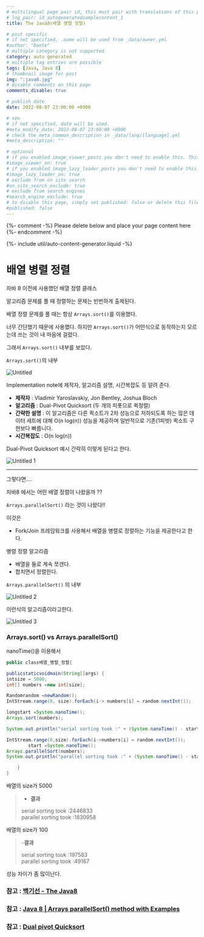 ```yaml
---
# multilingual page pair id, this must pair with translations of this page. (This name must be unique)
# lng_pair: id_autogeneratedsamplecontent_1
title: The Java8(배열 병렬 정렬)

# post specific
# if not specified, .name will be used from _data/owner.yml
#author: "Dante"
# multiple category is not supported
category: auto generated
# multiple tag entries are possible`
tags: [Java, Java 8]
# thumbnail image for post
img: ":java8.jpg"
# disable comments on this page
comments_disable: true

# publish date
date: 2022-08-07 23:00:00 +0900

# seo
# if not specified, date will be used.
#meta_modify_date: 2022-08-07 23:00:00 +0900
# check the meta_common_description in _data/lang/[language].yml
#meta_description: ""

# optional
# if you enabled image_viewer_posts you don't need to enable this. This is only if image_viewer_posts = false
#image_viewer_on: true
# if you enabled image_lazy_loader_posts you don't need to enable this. This is only if image_lazy_loader_posts = false
#image_lazy_loader_on: true
# exclude from on site search
#on_site_search_exclude: true
# exclude from search engines
#search_engine_exclude: true
# to disable this page, simply set published: false or delete this file
#published: false
---
```

{%- comment -%} Please delete below and place your page content here {%- endcomment -%}

{%- include util/auto-content-generator.liquid -%}

<!-- outline-start -->
# 배열 병렬 정렬

자바 8 이전에 사용했던 배열 정렬 클래스

알고리즘 문제를 풀 때 정렬하는 문제는 빈번하게 출제된다.

배열 정렬 문제를 풀 때는 항상 `Arrays.sort()`를 이용했다.

너무 간단했기 때문에 사용했다. 하지만 `Arrays.sort()`가 어떤식으로 동작하는지 모르는데 쓰는 것이 내 마음에 걸렸다.

그래서 `Arrays.sort()` 내부를 보았다.



`Arrays.sort()`의 내부

![Untitled](https://user-images.githubusercontent.com/56623911/183294364-d912fe7b-58c5-4f67-ad05-9b872c2d4e6c.png)

Implementation note에 제작자, 알고리즘 설명, 시간복잡도 등 알려 준다.

- **제작자** : Vladimir Yaroslavskiy, Jon Bentley,  Joshua Bloch
- **알고리즘** : Dual-Pivot Quicksort (두 개의 피폿으로 퀵정렬)
- **간략한 설명** : 이 알고리즘은 다른 퀵소트가 2차 성능으로 저하되도록 하는 많은 데이터 세트에 대해 O(n log(n)) 성능을 제공하며 일반적으로 기존(1피벗) 퀵소트 구현보다 빠릅니다.
- **시간복잡도** : O(n log(n))

Dual-Pivot Quicksort  예시 간략히 이렇게 된다고 한다.

![Untitled 1](https://user-images.githubusercontent.com/56623911/183294368-12c936d2-ed7d-436d-8760-568a99f5dc6d.png)

-----

그렇다면….

자바8 에서는 어떤 배열 정렬이 나왔을까 ??

`Arrays.parallelSort()` 라는 것이 나왔다!!

이것은

- Fork/Join 프레임워크를 사용해서 배열을 병렬로 정렬하는 기능을 제공한다고 한다.

병렬 정렬 알고리즘

- 배열을 둘로 계속 쪼갠다.
- 합치면서 정렬한다.



`Arrays.parallelSort()` 의 내부

![Untitled 2](https://user-images.githubusercontent.com/56623911/183294370-623fa456-17ea-4459-87d4-99bb1ee64bb9.png)

이런식의 알고리즘이라고한다.

![Untitled 3](https://user-images.githubusercontent.com/56623911/183294371-7d0c92e6-c6d7-4b0b-99ec-613031e918bb.png)


### Arrays.sort() vs Arrays.parallelSort()

nanoTime()을 이용해서

```java
public class배열_병렬_정렬{

publicstaticvoidmain(String[]args) {
intsize = 5000;
int[] numbers =new int[size];

Randomrandom =newRandom();
IntStream.range(0, size).forEach(i-> numbers[i] = random.nextInt());

longstart =System.nanoTime();
Arrays.sort(numbers);

System.out.println("serial sorting took :" + (System.nanoTime() - start));

IntStream.range(0,size).forEach(i->numbers[i] = random.nextInt());
        start =System.nanoTime();
Arrays.parallelSort(numbers);
System.out.println("parallel sorting took :" + (System.nanoTime() - start));

    }
}
```

배열의 size가 5000

> - **결과**
>
>
> serial sorting took :2446833 <br>
> parallel sorting took :1830958 <br>
>

배열의 size가 100

> -**결과**
>
>
> serial sorting took :197583 <br>
> parallel sorting took :49167 <br>
>

성능 차이가 좀 많이난다.


### 참고 : [백기선 - The Java8 ](https://www.inflearn.com/course/the-java-java8/dashboard)
### 참고 : [Java 8 | Arrays parallelSort() method with Examples](https://www.geeksforgeeks.org/java-8-arrays-parallelsort-method-with-examples/?ref=gcse)
### 참고 : [Dual pivot Quicksort](https://www.geeksforgeeks.org/dual-pivot-quicksort/?ref=gcse)

<!-- outline-end -->
